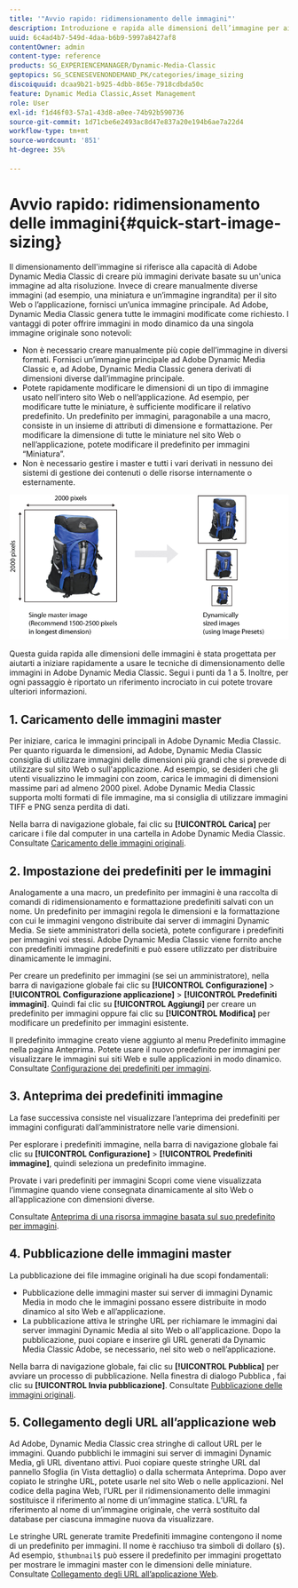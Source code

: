 ```yaml
---
title: '"Avvio rapido: ridimensionamento delle immagini"'
description: Introduzione e rapida alle dimensioni dell’immagine per aiutarti a iniziare rapidamente a usare le tecniche di dimensionamento dell’immagine.
uuid: 6c4ad4b7-549d-4daa-b6b9-5997a8427af8
contentOwner: admin
content-type: reference
products: SG_EXPERIENCEMANAGER/Dynamic-Media-Classic
geptopics: SG_SCENESEVENONDEMAND_PK/categories/image_sizing
discoiquuid: dcaa9b21-b925-4dbb-865e-7918cdbda50c
feature: Dynamic Media Classic,Asset Management
role: User
exl-id: f1d46f03-57a1-43d8-a0ee-74b92b590736
source-git-commit: 1d71cbe6e2493ac8d47e837a20e194b6ae7a22d4
workflow-type: tm+mt
source-wordcount: '851'
ht-degree: 35%

---
```


# Avvio rapido: ridimensionamento delle immagini{#quick-start-image-sizing}

Il dimensionamento dell&#39;immagine si riferisce alla capacità di Adobe Dynamic Media Classic di creare più immagini derivate basate su un&#39;unica immagine ad alta risoluzione. Invece di creare manualmente diverse immagini (ad esempio, una miniatura e un’immagine ingrandita) per il sito Web o l’applicazione, fornisci un’unica immagine principale. Ad Adobe, Dynamic Media Classic genera tutte le immagini modificate come richiesto. I vantaggi di poter offrire immagini in modo dinamico da una singola immagine originale sono notevoli:

* Non è necessario creare manualmente più copie dell’immagine in diversi formati. Fornisci un’immagine principale ad Adobe Dynamic Media Classic e, ad Adobe, Dynamic Media Classic genera derivati di dimensioni diverse dall’immagine principale.
* Potete rapidamente modificare le dimensioni di un tipo di immagine usato nell’intero sito Web o nell’applicazione. Ad esempio, per modificare tutte le miniature, è sufficiente modificare il relativo predefinito. Un predefinito per immagini, paragonabile a una macro, consiste in un insieme di attributi di dimensione e formattazione. Per modificare la dimensione di tutte le miniature nel sito Web o nell’applicazione, potete modificare il predefinito per immagini “Miniatura”.
* Non è necessario gestire i master e tutti i vari derivati in nessuno dei sistemi di gestione dei contenuti o delle risorse internamente o esternamente.

![È possibile creare più immagini derivate di dimensioni diverse dallo stesso file master ad alta risoluzione.](/help/assets/is_derivative_sizes_popup.png)

Questa guida rapida alle dimensioni delle immagini è stata progettata per aiutarti a iniziare rapidamente a usare le tecniche di dimensionamento delle immagini in Adobe Dynamic Media Classic. Segui i punti da 1 a 5. Inoltre, per ogni passaggio è riportato un riferimento incrociato in cui potete trovare ulteriori informazioni.

## 1. Caricamento delle immagini master

Per iniziare, carica le immagini principali in Adobe Dynamic Media Classic. Per quanto riguarda le dimensioni, ad Adobe, Dynamic Media Classic consiglia di utilizzare immagini delle dimensioni più grandi che si prevede di utilizzare sul sito Web o sull&#39;applicazione. Ad esempio, se desideri che gli utenti visualizzino le immagini con zoom, carica le immagini di dimensioni massime pari ad almeno 2000 pixel. Adobe Dynamic Media Classic supporta molti formati di file immagine, ma si consiglia di utilizzare immagini TIFF e PNG senza perdita di dati.

Nella barra di navigazione globale, fai clic su **[!UICONTROL Carica]** per caricare i file dal computer in una cartella in Adobe Dynamic Media Classic. Consultate [Caricamento delle immagini originali](uploading-master-images.md#uploading_master_images).

## 2. Impostazione dei predefiniti per le immagini

Analogamente a una macro, un predefinito per immagini è una raccolta di comandi di ridimensionamento e formattazione predefiniti salvati con un nome. Un predefinito per immagini regola le dimensioni e la formattazione con cui le immagini vengono distribuite dai server di immagini Dynamic Media. Se siete amministratori della società, potete configurare i predefiniti per immagini voi stessi. Adobe Dynamic Media Classic viene fornito anche con predefiniti immagine predefiniti e può essere utilizzato per distribuire dinamicamente le immagini.

Per creare un predefinito per immagini (se sei un amministratore), nella barra di navigazione globale fai clic su **[!UICONTROL Configurazione]** > **[!UICONTROL Configurazione applicazione]** > **[!UICONTROL Predefiniti immagini]**. Quindi fai clic su **[!UICONTROL Aggiungi]** per creare un predefinito per immagini oppure fai clic su **[!UICONTROL Modifica]** per modificare un predefinito per immagini esistente.

Il predefinito immagine creato viene aggiunto al menu Predefinito immagine nella pagina Anteprima. Potete usare il nuovo predefinito per immagini per visualizzare le immagini sui siti Web e sulle applicazioni in modo dinamico. Consultate [Configurazione dei predefiniti per immagini](setting-image-presets.md#setting_up_image_presets).

## 3. Anteprima dei predefiniti immagine

La fase successiva consiste nel visualizzare l’anteprima dei predefiniti per immagini configurati dall’amministratore nelle varie dimensioni.

Per esplorare i predefiniti immagine, nella barra di navigazione globale fai clic su **[!UICONTROL Configurazione]** > **[!UICONTROL Predefiniti immagine]**, quindi seleziona un predefinito immagine.

Provate i vari predefiniti per immagini Scopri come viene visualizzata l’immagine quando viene consegnata dinamicamente al sito Web o all’applicazione con dimensioni diverse.

Consultate [Anteprima di una risorsa immagine basata sul suo predefinito per immagini](previewing-asset.md#previewing_an_image_asset_based_on_its_image_preset).

## 4. Pubblicazione delle immagini master

La pubblicazione dei file immagine originali ha due scopi fondamentali:

* Pubblicazione delle immagini master sui server di immagini Dynamic Media in modo che le immagini possano essere distribuite in modo dinamico al sito Web e all’applicazione.
* La pubblicazione attiva le stringhe URL per richiamare le immagini dai server immagini Dynamic Media al sito Web o all&#39;applicazione. Dopo la pubblicazione, puoi copiare e inserire gli URL generati da Dynamic Media Classic Adobe, se necessario, nel sito web o nell’applicazione.

Nella barra di navigazione globale, fai clic su **[!UICONTROL Pubblica]** per avviare un processo di pubblicazione. Nella finestra di dialogo Pubblica , fai clic su **[!UICONTROL Invia pubblicazione]**. Consultate [Pubblicazione delle immagini originali](publishing-master-images.md#publishing_master_images).

## 5. Collegamento degli URL all’applicazione web

Ad Adobe, Dynamic Media Classic crea stringhe di callout URL per le immagini. Quando pubblichi le immagini sui server di immagini Dynamic Media, gli URL diventano attivi. Puoi copiare queste stringhe URL dal pannello Sfoglia (in Vista dettaglio) o dalla schermata Anteprima. Dopo aver copiato le stringhe URL, potete usarle nel sito Web o nelle applicazioni. Nel codice della pagina Web, l’URL per il ridimensionamento delle immagini sostituisce il riferimento al nome di un’immagine statica. L’URL fa riferimento al nome di un’immagine originale, che verrà sostituito dal database per ciascuna immagine nuova da visualizzare.

Le stringhe URL generate tramite Predefiniti immagine contengono il nome di un predefinito per immagini. Il nome è racchiuso tra simboli di dollaro (`$`). Ad esempio, `$thumbnail$` può essere il predefinito per immagini progettato per mostrare le immagini master con le dimensioni delle miniature. Consultate [Collegamento degli URL all’applicazione Web](linking-urls-web-application.md#linking_urls_to_your_web_application).
